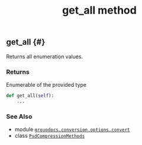 ﻿---
title: get_all method
second_title: GroupDocs.Conversion for Python via .NET API References
description: 
type: docs
weight: 40
url: /python-net/groupdocs.conversion.options.convert/psdcompressionmethods/get_all/
is_root: false
---

## get_all {#}

Returns all enumeration values.


### Returns 


Enumerable of the provided type


```python
def get_all(self):
    ...
```





### See Also
* module [`groupdocs.conversion.options.convert`](../../)
* class [`PsdCompressionMethods`](/conversion/python-net/groupdocs.conversion.options.convert/psdcompressionmethods)

